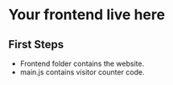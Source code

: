 # Your frontend live here

## First Steps

- Frontend folder contains the website.
- main.js contains visitor counter code.
